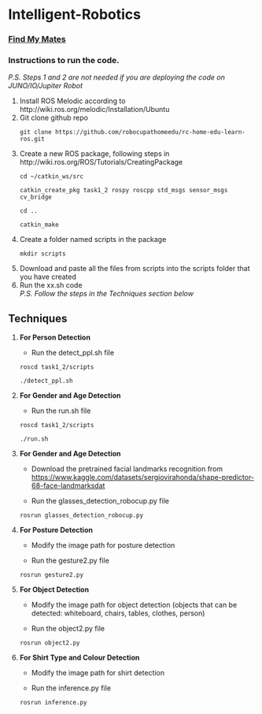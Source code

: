 # Intelligent-Robotics
### <ins>Find My Mates</ins>

### Instructions to run the code.
<I>P.S. Steps 1 and 2 are not needed if you are deploying the code on JUNO/IO/Jupiter Robot</I>
<ol>
<li>Install ROS Melodic according to http://wiki.ros.org/melodic/Installation/Ubuntu</li>
<li>Git clone github repo</li>

`git clone https://github.com/robocupathomeedu/rc-home-edu-learn-ros.git`

<li>Create a new ROS package, following steps in http://wiki.ros.org/ROS/Tutorials/CreatingPackage</li>

`cd ~/catkin_ws/src`

`catkin_create_pkg task1_2 rospy roscpp std_msgs sensor_msgs cv_bridge`

`cd ..`

`catkin_make`

<li>Create a folder named scripts in the package</li>

`mkdir scripts`

<li>Download and paste all the files from scripts into the scripts folder that you have created</li>

<li>Run the xx.sh code </li>
<I>P.S. Follow the steps in the Techniques section below</I>
</ol>

## Techniques 
<ol>
<li><b>For Person Detection</b></li>

- Run the detect_ppl.sh file 

`roscd task1_2/scripts`

`./detect_ppl.sh`

<li><b>For Gender and Age Detection</b></li>

- Run the run.sh file

`roscd task1_2/scripts`

`./run.sh`

<li><b>For Gender and Age Detection</b></li>

- Download the pretrained facial landmarks recognition from https://www.kaggle.com/datasets/sergiovirahonda/shape-predictor-68-face-landmarksdat

- Run the glasses_detection_robocup.py file

`rosrun glasses_detection_robocup.py`

<li><b>For Posture Detection</b></li>

- Modify the image path for posture detection

- Run the gesture2.py file

`rosrun gesture2.py`

<li><b>For Object Detection</b></li>

- Modify the image path for object detection (objects that can be detected: whiteboard, chairs, tables, clothes, person)

- Run the object2.py file

`rosrun object2.py`

<li><b>For Shirt Type and Colour Detection</b></li>

- Modify the image path for shirt detection

- Run the inference.py file

`rosrun inference.py`
</ol>






